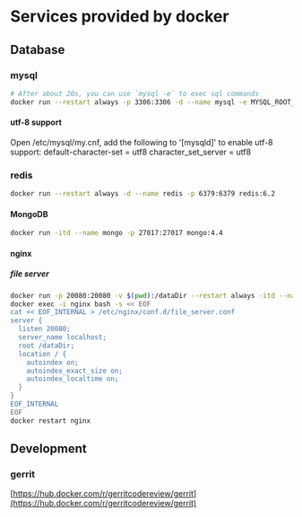 # Services provided by docker

## Database

### mysql
```bash
# After about 20s, you can use `mysql -e` to exec sql commands
docker run --restart always -p 3306:3306 -d --name mysql -e MYSQL_ROOT_PASSWORD=password mysql:8.0
```
#### utf-8 support

Open /etc/mysql/my.cnf, add the following to '[mysqld]' to enable utf-8 support:
default-character-set = utf8
character_set_server = utf8

### redis

```bash
docker run --restart always -d --name redis -p 6379:6379 redis:6.2
```
#### MongoDB

```bash
docker run -itd --name mongo -p 27017:27017 mongo:4.4
```

#### nginx
##### file server
```bash
docker run -p 20080:20080 -v $(pwd):/dataDir --restart always -itd --name nginx nginx:1.21
docker exec -i nginx bash -s << EOF
cat << EOF_INTERNAL > /etc/nginx/conf.d/file_server.conf
server {
  listen 20080;
  server_name localhost;
  root /dataDir;
  location / {
    autoindex on;
    autoindex_exact_size on;
    autoindex_localtime on;
  }
}
EOF_INTERNAL
EOF
docker restart nginx
```

## Development

### gerrit

[https://hub.docker.com/r/gerritcodereview/gerrit](https://hub.docker.com/r/gerritcodereview/gerrit)


